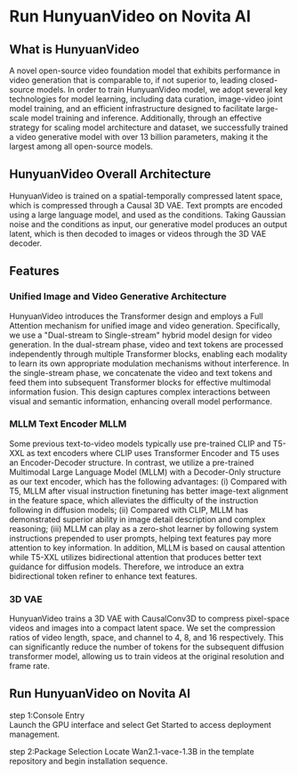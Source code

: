 # Run HunyuanVideo on Novita AI
## What is HunyuanVideo
A novel open-source video foundation model that exhibits performance in video generation that is comparable to, if not superior to, leading closed-source models. In order to train HunyuanVideo model, we adopt several key technologies for model learning, including data curation, image-video joint model training, and an efficient infrastructure designed to facilitate large-scale model training and inference. Additionally, through an effective strategy for scaling model architecture and dataset, we successfully trained a video generative model with over 13 billion parameters, making it the largest among all open-source models.
## HunyuanVideo Overall Architecture
HunyuanVideo is trained on a spatial-temporally compressed latent space, which is compressed through a Causal 3D VAE. Text prompts are encoded using a large language model, and used as the conditions. Taking Gaussian noise and the conditions as input, our generative model produces an output latent, which is then decoded to images or videos through the 3D VAE decoder.
## Features
### Unified Image and Video Generative Architecture
HunyuanVideo introduces the Transformer design and employs a Full Attention mechanism for unified image and video generation. Specifically, we use a "Dual-stream to Single-stream" hybrid model design for video generation. In the dual-stream phase, video and text tokens are processed independently through multiple Transformer blocks, enabling each modality to learn its own appropriate modulation mechanisms without interference. In the single-stream phase, we concatenate the video and text tokens and feed them into subsequent Transformer blocks for effective multimodal information fusion. This design captures complex interactions between visual and semantic information, enhancing overall model performance.
### MLLM Text Encoder  MLLM
Some previous text-to-video models typically use pre-trained CLIP and T5-XXL as text encoders where CLIP uses Transformer Encoder and T5 uses an Encoder-Decoder structure. In contrast, we utilize a pre-trained Multimodal Large Language Model (MLLM) with a Decoder-Only structure as our text encoder, which has the following advantages: 
(i) Compared with T5, MLLM after visual instruction finetuning has better image-text alignment in the feature space, which alleviates the difficulty of the instruction following in diffusion models; 
(ii) Compared with CLIP, MLLM has demonstrated superior ability in image detail description and complex reasoning; 
(iii) MLLM can play as a zero-shot learner by following system instructions prepended to user prompts, helping text features pay more attention to key information. 
In addition, MLLM is based on causal attention while T5-XXL utilizes bidirectional attention that produces better text guidance for diffusion models. Therefore, we introduce an extra bidirectional token refiner to enhance text features.
### 3D VAE
HunyuanVideo trains a 3D VAE with CausalConv3D to compress pixel-space videos and images into a compact latent space. We set the compression ratios of video length, space, and channel to 4, 8, and 16 respectively. This can significantly reduce the number of tokens for the subsequent diffusion transformer model, allowing us to train videos at the original resolution and frame rate.
## Run HunyuanVideo on Novita AI
step 1:Console Entry  
Launch the GPU interface and select Get Started to access deployment management.

step 2:Package Selection
Locate Wan2.1-vace-1.3B in the template repository and begin installation sequence.